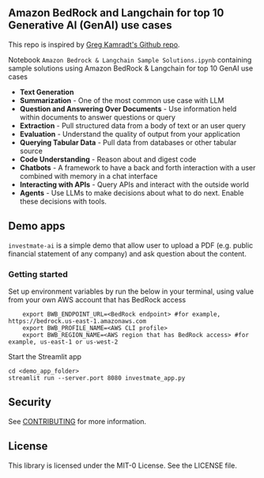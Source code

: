 ## Amazon BedRock and Langchain for top 10 Generative AI (GenAI) use cases

This repo is inspired by [Greg Kamradt's Github repo](https://github.com/gkamradt/langchain-tutorials/tree/main). 

Notebook `Amazon Bedrock & Langchain Sample Solutions.ipynb` containing sample solutions using Amazon BedRock & Langchain for top 10 GenAI use cases

* **Text Generation**
* **Summarization** - One of the most common use case with LLM
* **Question and Answering Over Documents** - Use information held within documents to answer questions or query
* **Extraction** - Pull structured data from a body of text or an user query
* **Evaluation** - Understand the quality of output from your application
* **Querying Tabular Data** - Pull data from databases or other tabular source
* **Code Understanding** - Reason about and digest code
* **Chatbots** - A framework to have a back and forth interaction with a user combined with memory in a chat interface
* **Interacting with APIs** - Query APIs and interact with the outside world
* **Agents** - Use LLMs to make decisions about what to do next. Enable these decisions with tools.

## Demo apps

`investmate-ai` is a simple demo that allow user to upload a PDF (e.g. public financial statement of any company) and ask question about the content.

### Getting started
Set up environment variables by run the below in your terminal, using value from your own AWS account that has BedRock access

```
    export BWB_ENDPOINT_URL=<BedRock endpoint> #for example, https://bedrock.us-east-1.amazonaws.com
    export BWB_PROFILE_NAME=<AWS CLI profile>
    export BWB_REGION_NAME=<AWS region that has BedRock access> #for example, us-east-1 or us-west-2
```

Start the Streamlit app
```
cd <demo_app_folder>
streamlit run --server.port 8080 investmate_app.py
```

## Security

See [CONTRIBUTING](CONTRIBUTING.md#security-issue-notifications) for more information.

## License

This library is licensed under the MIT-0 License. See the LICENSE file.

